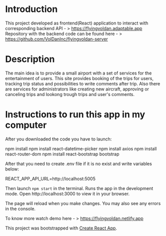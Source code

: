 # Introduction
This project developed as frontend(React) application to interact with corresponding backend API - > 
https://flyingvoldan.adaptable.app
Repository with the backend code can be found here - > https://github.com/VolDanInc/flyingvoldan-server

# Description
The main idea is to provide a small airport with a set of services for the entertainment of users. 
This site provides booking of the trips for users, tracking trip status and possibilities to write comments after trip. 
Also there are services for administrators like creating new aircraft, approving or canceling trips and lookong trough trips and user's comments.

# Instructions to run this app in my computer
After you downloaded the code you have to launch: 

npm install
npm install react-datetime-picker
npm install axios
npm install react-router-dom
npm install react-bootstrap bootstrap

After that you need to create .env file if it is no exist and write variables below:

REACT_APP_API_URL=http://localhost:5005

Then launch `npm start` in the terminal.
Runs the app in the development mode.
Open http://localhost:3000 to view it in your browser.

The page will reload when you make changes.
You may also see any errors in the console.

To know more watch demo here - > 
https://flyingvoldan.netlify.app

This project was bootstrapped with [Create React App](https://github.com/facebook/create-react-app).

